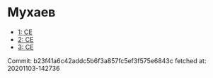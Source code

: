 # Мухаев
- [1: CE](1.md)
- [2: CE](2.md)
- [3: CE](3.md)

Commit: b23f41a6c42addc5b6f3a857fc5ef3f575e6843c
 fetched at: 20201103-142736
